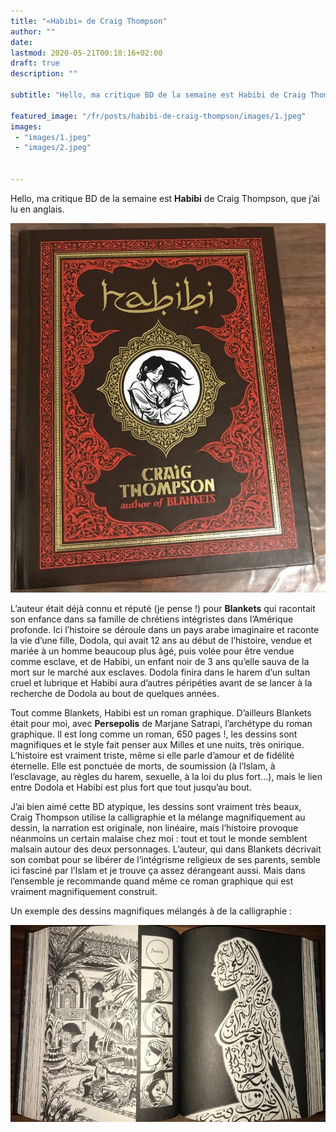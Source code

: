 ```yaml
---
title: "«Habibi» de Craig Thompson"
author: ""
date: 
lastmod: 2020-05-21T00:18:16+02:00
draft: true
description: ""

subtitle: "Hello, ma critique BD de la semaine est Habibi de Craig Thompson, que j’ai lu en anglais."

featured_image: "/fr/posts/habibi-de-craig-thompson/images/1.jpeg" 
images:
 - "images/1.jpeg"
 - "images/2.jpeg"


---
```


Hello, ma critique BD de la semaine est **Habibi** de Craig Thompson, que j’ai lu en anglais. 




![image](images/1.jpeg#layoutTextWidth)



L’auteur était déjà connu et réputé (je pense !) pour **Blankets** qui racontait son enfance dans sa famille de chrétiens intégristes dans l’Amérique profonde. Ici l’histoire se déroule dans un pays arabe imaginaire et raconte la vie d’une fille, Dodola, qui avait 12 ans au début de l’histoire, vendue et mariée à un homme beaucoup plus âgé, puis volée pour être vendue comme esclave, et de Habibi, un enfant noir de 3 ans qu’elle sauva de la mort sur le marché aux esclaves. Dodola finira dans le harem d’un sultan cruel et lubrique et Habibi aura d’autres péripéties avant de se lancer à la recherche de Dodola au bout de quelques années.

Tout comme Blankets, Habibi est un roman graphique. D’ailleurs Blankets était pour moi, avec **Persepolis** de Marjane Satrapi, l’archétype du roman graphique. Il est long comme un roman, 650 pages !, les dessins sont magnifiques et le style fait penser aux Milles et une nuits, très onirique. L’histoire est vraiment triste, même si elle parle d’amour et de fidélité éternelle. Elle est ponctuée de morts, de soumission (à l’Islam, à l’esclavage, au règles du harem, sexuelle, à la loi du plus fort…), mais le lien entre Dodola et Habibi est plus fort que tout jusqu’au bout.

J’ai bien aimé cette BD atypique, les dessins sont vraiment très beaux, Craig Thompson utilise la calligraphie et la mélange magnifiquement au dessin, la narration est originale, non linéaire, mais l’histoire provoque néanmoins un certain malaise chez moi : tout et tout le monde semblent malsain autour des deux personnages. L’auteur, qui dans Blankets décrivait son combat pour se libérer de l’intégrisme religieux de ses parents, semble ici fasciné par l’Islam et je trouve ça assez dérangeant aussi. Mais dans l’ensemble je recommande quand même ce roman graphique qui est vraiment magnifiquement construit. 

Un exemple des dessins magnifiques mélangés à de la calligraphie :




![image](images/2.jpeg#layoutTextWidth)
